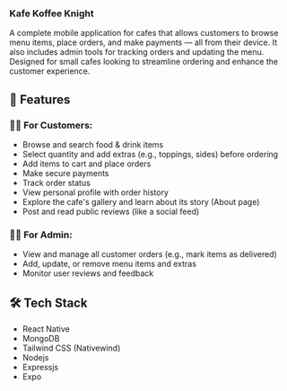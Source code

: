### Kafe Koffee Knight

A complete mobile application for cafes that allows customers to browse menu items, place orders, and make payments — all from their device. It also includes admin tools for tracking orders and updating the menu. Designed for small cafes looking to streamline ordering and enhance the customer experience.

## 🚀 Features

### 🧑‍🍳 For Customers:
- Browse and search food & drink items
- Select quantity and add extras (e.g., toppings, sides) before ordering
- Add items to cart and place orders
- Make secure payments
- Track order status
- View personal profile with order history
- Explore the cafe's gallery and learn about its story (About page)
- Post and read public reviews (like a social feed)

### 👨‍💼 For Admin:
- View and manage all customer orders (e.g., mark items as delivered)
- Add, update, or remove menu items and extras
- Monitor user reviews and feedback
## 🛠️ Tech Stack

- React Native
- MongoDB
- Tailwind CSS (Nativewind)
- Nodejs
- Expressjs
- Expo
